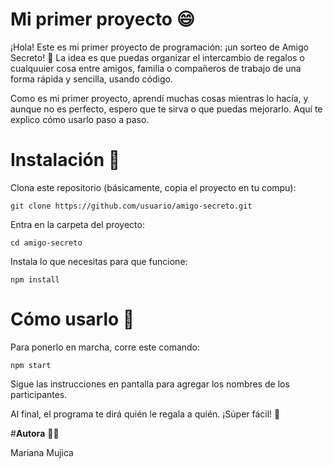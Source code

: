 # **Mi primer proyecto** 😄

¡Hola! Este es mi primer proyecto de programación: ¡un sorteo de Amigo Secreto! 🎁 La idea es que puedas organizar el intercambio de regalos o cualquuier cosa entre amigos, familia o compañeros de trabajo de una forma rápida y sencilla, usando código.

Como es mi primer proyecto, aprendí muchas cosas mientras lo hacía, y aunque no es perfecto, espero que te sirva o que puedas mejorarlo. Aquí te explico cómo usarlo paso a paso.

# **Instalación** 🚀

Clona este repositorio (básicamente, copia el proyecto en tu compu):

    git clone https://github.com/usuario/amigo-secreto.git

Entra en la carpeta del proyecto:

    cd amigo-secreto

Instala lo que necesitas para que funcione:

    npm install

# **Cómo usarlo** 🎈

Para ponerlo en marcha, corre este comando:

    npm start

Sigue las instrucciones en pantalla para agregar los nombres de los participantes.

Al final, el programa te dirá quién le regala a quién. ¡Súper fácil! 🎊

#**Autora** 👩‍💻

Mariana Mujica
